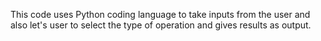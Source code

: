 This code uses Python coding language to take inputs from the user and also let's user to select the type of operation and gives results as output.
